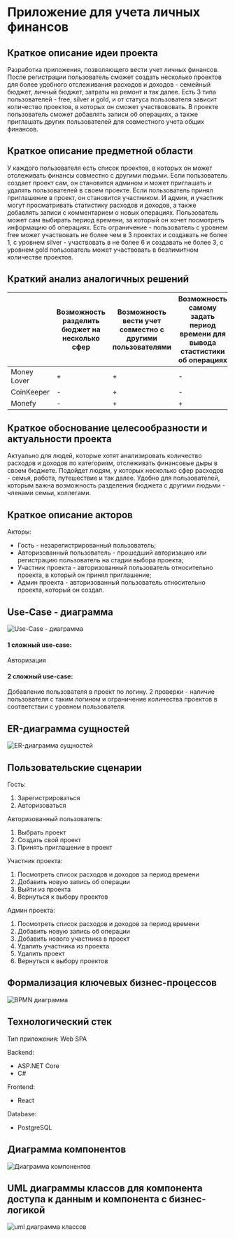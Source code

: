 # Приложение для учета личных финансов

## Краткое описание идеи проекта
Разработка приложения, позволяющего вести учет личных финансов. После регистрации пользователь сможет создать несколько проектов для более удобного отслеживания расходов и доходов - семейный бюджет, личный бюджет, затраты на ремонт и так далее. Есть 3 типа пользователей - free, silver и gold, и от статуса пользователя зависит количество проектов, в которых он сможет участвововать. В проекте пользователь сможет добавлять записи об операциях, а также приглашать других пользователей для совместного учета общих финансов.

## Краткое описание предметной области
У каждого пользователя есть список проектов, в которых он может отслеживать финансы совместно с другими людьми. Если пользователь создает проект сам, он становится админом и может приглашать и удалять пользователей в своем проекте. Если пользователь принял приглашение в проект, он становится участником. И админ, и участник могут просматривать статистику расходов и доходов, а также добавлять записи с комментарием о новых операциях. Пользователь может сам выбирать период времени, за который он хочет посмотреть информацию об операциях. 
Есть ограничение - пользователь с уровнем free может участвовать не более чем в 3 проектах и создавать не более 1, с уровнем silver - участвовать в не более 6 и создавать не более 3, с уровнем gold пользователь может участвовать в безлимитном количестве проектов.

## Краткий анализ аналогичных решений

|  | Возможность разделить бюджет на несколько сфер | Возможность вести учет совместно с другими пользователями | Возможность самому задать период времени для вывода стастистики об операциях | Возможность комментировать операции|
|---|---|---|---|---|
|Money Lover |  + |  + |  - | + |
|CoinKeeper  |  - |  + |  - | + |
|Monefy      |  - |  + |  + | + |

## Краткое обоснование целесообразности и актуальности проекта
Актуально для людей, которые хотят анализировать количество расходов и доходов по категориям, отслеживать финансовые дыры в своем бюджете. Подойдет людям, у которых несколько сфер расходов - семья, работа, путешествие и так далее. Удобно для пользователей, которым важна возможность разделения бюджета с другими людьми - членами семьи, коллегами.

## Краткое описание акторов
Акторы:
- Гость - незарегистрированный пользователь;
- Авторизованный пользователь - прошедший авторизацию или регистрацию пользователь на стадии выбора проекта;
- Участник проекта - авторизованный пользователь относительно проекта, в который он принял приглашение;
- Админ проекта - авторизованный пользователь относительно проекта, который он создал.

## Use-Case - диаграмма

![Use-Case - диаграмма](docs/img/use_case.drawio.png)

#### 1 сложный use-case:
Авторизация

#### 2 сложный use-case:
Добавление пользователя в проект по логину. 2 проверки - наличие пользователя с таким логином и ограничение количества проектов в соответствии с уровнем пользователя.

## ER-диаграмма сущностей

![ER-диаграмма сущностей](docs/img/er_diagram.drawio.png)

## Пользовательские сценарии
Гость:
1. Зарегистрироваться
2. Авторизоваться

Авторизованный пользователь:
1. Выбрать проект
2. Создать свой проект
3. Принять приглашение в проект

Участник проекта:
1. Посмотреть список расходов и доходов за период времени
2. Добавить новую запись об операции
3. Выйти из проекта
4. Вернуться к выбору проектов

Админ проекта:
1. Посмотреть список расходов и доходов за период времени
2. Добавить новую запись об операции
3. Добавить нового участника в проект
4. Удалить участника из проекта
5. Удалить проект
6. Вернуться к выбору проектов

## Формализация ключевых бизнес-процессов

![BPMN диаграмма](docs/img/bpmn_diagram.svg)

## Технологический стек
Тип приложения: Web SPA

Backend:
- ASP.NET Core
- C#

Frontend:
- React

Database:
- PostgreSQL


## Диаграмма компонентов
 
![Диаграмма компонентов](docs/img/components_diag.drawio.png)

## UML диаграммы классов для компонента доступа к данным и компонента с бизнес-логикой
 
![uml диаграмма классов](docs/img/uml_diag.drawio.png)
